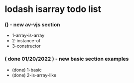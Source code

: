 # lodash isarray todo list

### () - new av-vjs section
* 1-array-is-array
* 2-instance-of
* 3-constructor

### ( done 01/20/2022 ) - new basic section examples
* (done) 1-basic
* (done) 2-is-array-like